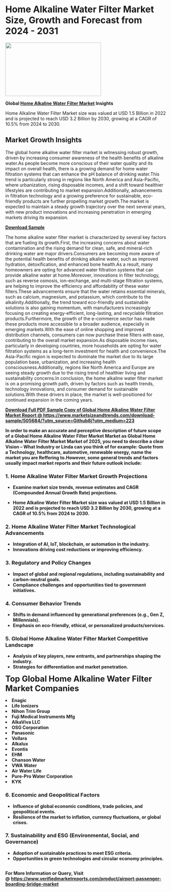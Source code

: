<H1>Home Alkaline Water Filter Market Size, Growth and Forecast from 2024 - 2031</H1><img class="aligncenter size-medium wp-image-584254" src="https://thirdeyenews.in/wp-content/uploads/2024/09/Global-Market-Research-300x168.jpeg" alt="" width="300" height="168" /><p><strong>Global&nbsp;<a href="https://www.marketsizeandtrends.com/download-sample/505684/?utm_source=Github8j?utm_medium=223">Home Alkaline Water Filter Market</a> Insights</strong></p><p>Home Alkaline Water Filter Market size was valued at USD 1.5 Billion in 2022 and is projected to reach USD 3.2 Billion by 2030, growing at a CAGR of 10.5% from 2024 to 2030.</p><p><h2>Market Growth Insights</h2> <p>The global home alkaline water filter market is witnessing robust growth, driven by increasing consumer awareness of the health benefits of alkaline water.As people become more conscious of their water quality and its impact on overall health, there is a growing demand for home water filtration systems that can enhance the pH balance of drinking water.This trend is particularly strong in regions like North America and Asia-Pacific, where urbanization, rising disposable incomes, and a shift toward healthier lifestyles are contributing to market expansion.Additionally, advancements in filtration technology and a growing preference for sustainable, eco-friendly products are further propelling market growth.The market is expected to maintain a steady growth trajectory over the next several years, with new product innovations and increasing penetration in emerging markets driving its expansion.</p> <p><strong><a href="download_link_here">Download Sample</a></strong></p> <p>The home alkaline water filter market is characterized by several key factors that are fueling its growth.First, the increasing concerns about water contamination and the rising demand for clean, safe, and mineral-rich drinking water are major drivers.Consumers are becoming more aware of the potential health benefits of drinking alkaline water, such as improved hydration, detoxification, and enhanced bone health.As a result, many homeowners are opting for advanced water filtration systems that can provide alkaline water at home.Moreover, innovations in filter technology, such as reverse osmosis, ion-exchange, and multi-stage filtration systems, are helping to improve the efficiency and affordability of these water filters.These advancements ensure that the water retains essential minerals, such as calcium, magnesium, and potassium, which contribute to the alkalinity.Additionally, the trend toward eco-friendly and sustainable solutions is also gaining momentum, with manufacturers increasingly focusing on creating energy-efficient, long-lasting, and recyclable filtration products.Furthermore, the growth of the e-commerce sector has made these products more accessible to a broader audience, especially in emerging markets.With the ease of online shopping and improved distribution channels, consumers can now purchase these filters with ease, contributing to the overall market expansion.As disposable income rises, particularly in developing countries, more households are opting for water filtration systems as a long-term investment for health and convenience.The Asia-Pacific region is expected to dominate the market due to its large population base, urbanization, and increasing health consciousness.Additionally, regions like North America and Europe are seeing steady growth due to the rising trend of healthier living and sustainability concerns.In conclusion, the home alkaline water filter market is on a promising growth path, driven by factors such as health trends, technology innovations, and consumer demand for sustainable solutions.With these drivers in place, the market is well-positioned for continued expansion in the coming years.</p> <p><strong><a href="get_more_link_here"></p><p><span class=""><strong>Download Full PDF Sample Copy of Global Home Alkaline Water Filter Market Report</strong> @ <a href="https://www.marketsizeandtrends.com/download-sample/505684/?utm_source=Github8j?utm_medium=223" target="_blank">https://www.marketsizeandtrends.com/download-sample/505684/?utm_source=Github8j?utm_medium=223</a></span></p><p>In order to make an accurate and perceptive description of future scope of a Global&nbsp;Home Alkaline Water Filter Market Market as Global&nbsp;Home Alkaline Water Filter Market Market of 2025, you need to describe a clear Vision &ndash; What Industry or Linda can you think of for example: Quote from a Technology, healthcare, automotive, renewable energy, name the market you are Reffering to.However, some general trends and factors usually impact market reports and their future outlook include:</p><h3>1.&nbsp;<strong>Home Alkaline Water Filter Market Growth Projections</strong></h3><ul><li>Examine market size trends, revenue estimates and CAGR (Compounded Annual Growth Rate) projections.</li><li><p>Home Alkaline Water Filter Market size was valued at USD 1.5 Billion in 2022 and is projected to reach USD 3.2 Billion by 2030, growing at a CAGR of 10.5% from 2024 to 2030.</p></li></ul><h3>2.&nbsp;<strong>Home Alkaline Water Filter Market Technological Advancements</strong></h3><ul><li>Integration of AI, IoT, blockchain, or automation in the industry.</li><li>Innovations driving cost reductions or improving efficiency.</li></ul><h3>3.&nbsp;<strong>Regulatory and Policy Changes</strong></h3><ul><li>Impact of global and regional regulations, including sustainability and carbon-neutral goals.</li><li>Compliance challenges and opportunities tied to government initiatives.</li></ul><h3>4.&nbsp;<strong>Consumer Behavior Trends</strong></h3><ul><li>Shifts in demand influenced by generational preferences (e.g., Gen Z, Millennials).</li><li>Emphasis on eco-friendly, ethical, or personalized products/services.</li></ul><h3>5.&nbsp;<strong>Global Home Alkaline Water Filter Market Competitive Landscape</strong></h3><ul><li>Analysis of key players, new entrants, and partnerships shaping the industry.</li><li>Strategies for differentiation and market penetration.</li></ul><p data-pm-slice="1 1 []"><span style="color: inherit; font-family: inherit; font-size: 25px;">Top Global Home Alkaline Water Filter Market Companies</span></p><div class="" data-test-id=""><p><li>Enagic</li><li> Life Ionizers</li><li> Nihon Trim Group</li><li> Fuji Medical Instruments Mfg</li><li> AlkaViva LLC</li><li> OSG Corporation</li><li> Panasonic</li><li> Vollara</li><li> Alkalux</li><li> Evontis</li><li> EHM</li><li> Chanson Water</li><li> VWA Water</li><li> Air Water Life</li><li> Pure-Pro Water Corporation</li><li> KYK</li></p></div><h3>6.&nbsp;<strong>Economic and Geopolitical Factors</strong></h3><ul><li>Influence of global economic conditions, trade policies, and geopolitical events.</li><li>Resilience of the market to inflation, currency fluctuations, or global crises.</li></ul><h3>7.&nbsp;<strong>Sustainability and ESG (Environmental, Social, and Governance)</strong></h3><ul><li>Adoption of sustainable practices to meet ESG criteria.</li><li>Opportunities in green technologies and circular economy principles.</li></ul><h2><strong style="font-size: 14px;">For More Information or Query, Visit @&nbsp;</strong><a style="background-color: #ffffff; font-size: 14px;" href="https://www.marketsizeandtrends.com/report/home-alkaline-water-filter-market/" target="_blank">https://www.verifiedmarketreports.com/product/airport-passenger-boarding-bridge-market</a></h2>